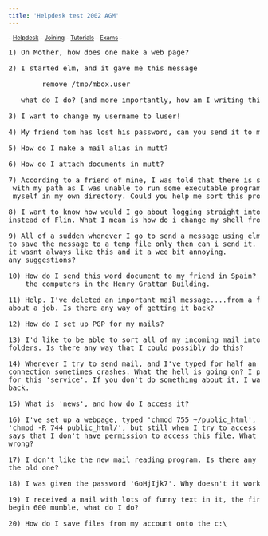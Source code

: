 ```yaml
---
title: 'Helpdesk test 2002 AGM'
---
```


 <sub> - [Helpdesk](../../) - [Joining](../../joining) - [Tutorials](../../tutorials) - [Exams](../../exams) -</sub>
<pre>1) On Mother, how does one make a web page?

2) I started elm, and it gave me this message

		remove /tmp/mbox.user

   what do I do? (and more importantly, how am I writing this mail. :-))

3) I want to change my username to luser! 

4) My friend tom has lost his password, can you send it to me?

5) How do I make a mail alias in mutt?

6) How do I attach documents in mutt?

7) According to a friend of mine, I was told that there is something wrong
 with my path as I was unable to run some executable programs that I compiled
 myself in my own directory. Could you help me sort this problem out? 

8) I want to know how would I go about logging straight into a shell
instead of Flin. What I mean is how do i change my shell from Flin to tcsh?

9) All of a sudden whenever I go to send a message using elm I am prompted
to save the message to a temp file only then can i send it.
it wasnt always like this and it a wee bit annoying.
any suggestions?

10) How do I send this word document to my friend in Spain? I am using
    the computers in the Henry Grattan Building.

11) Help. I've deleted an important mail message....from a friend in India
about a job. Is there any way of getting it back?

12) How do I set up PGP for my mails?

13) I'd like to be able to sort all of my incoming mail into separate
folders. Is there any way that I could possibly do this?

14) Whenever I try to send mail, and I've typed for half an hour, the
connection sometimes crashes. What the hell is going on? I paid 2 pounds
for this 'service'. If you don't do something about it, I want my money
back.

15) What is 'news', and how do I access it?

16) I've set up a webpage, typed 'chmod 755 ~/public_html', then typed
'chmod -R 744 public_html/', but still when I try to access my page, it
says that I don't have permission to access this file. What am I doing
wrong?

17) I don't like the new mail reading program. Is there any way I can use
the old one?

18) I was given the password 'GoHjIjk7'. Why doesn't it work?

19) I received a mail with lots of funny text in it, the first line in it was
begin 600 mumble, what do I do?

20) How do I save files from my account onto the c:\

</pre>